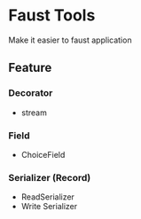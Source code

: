 # Faust Tools

Make it easier to faust application

## Feature

### Decorator

- stream

### Field

- ChoiceField

### Serializer (Record)

- ReadSerializer
- Write Serializer
